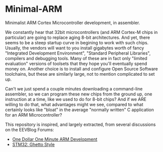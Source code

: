 Minimal-ARM
===========

Minimalist ARM Cortex Microcontroller development, in assembler.

We constantly hear that 32bit microcontrollers (and ARM Cortex-M chips in particular) are going to replace aging 8-bit architectures.   And yet, there seems to be a steep startup curve in begining to work with such chips.  Usually, the vendors will want to you install gigabytes worth of fancy "Integrated Development Environment", "Standard Peripheral Libraries", compilers and debugging tools.  Many of these are in fact only "limited evaluation" versions of toolsets that they hope you'll eventually spend money on.  Another choice is to install and configure Open Source Software toolchains, but these are similarly large, not to mention complicated to set up.

Can't we just spend a couple minutes downloading a command-line assembler, so we can program these new chips from the ground up, one instruction at a time, like we used to do for 8-bit chips?  And if we ARE willing to do that, what advantages might we see, compared to what certainly looks like "bloat" in the average "normally written" C application for an ARM Microcontroller?

This repository is inspired, and largely extracted, from several discussions on the EEVBlog Forums:
- [One Dollar One Minute ARM Development](http://www.eevblog.com/forum/microcontrollers/one-dollar-one-minute-arm-development/)
- [STM32: Ghetto Style](http://www.eevblog.com/forum/microcontrollers/stm32-ghetto-style/)
